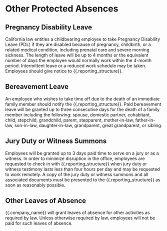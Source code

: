 # Other Protected Absences

## Pregnancy Disability Leave

California law entitles a childbearing employee to take Pregnancy Disability Leave (PDL) if they are disabled because of pregnancy, childbirth, or a related medical condition, including prenatal care and severe morning sickness. The length of leave will be up to 4 months or the equivalent number of days the employee would normally work within the 4-month period.  Intermittent leave or a reduced work schedule may be taken.  Employees should give notice to {{.reporting_structure}}.  

## Bereavement Leave

An employee who wishes to take time off due to the death of an immediate family member should notify the {{.reporting_structure}}. Paid bereavement leave will be granted up to three consecutive days for the death of a family member including the following:  spouse, domestic partner, cohabitant, child, stepchild, grandchild, parent, stepparent, mother-in-law, father-in-law, son-in-law, daughter-in-law, grandparent, great grandparent, or sibling.


## Jury Duty or Witness Summons

Employees will be granted up to 3 days paid time to serve on a jury or as a witness.  In order to minimize disruption in the office, employees are requested to check in with {{.reporting_structure}} when jury duty or witness testimony lasts less than four hours per day and may be requested to work remotely.  A copy of the jury duty or witness summons and all associated documents must be presented to the {{.reporting_structure}} as soon as reasonably possible.

## Other Leaves of Absence

{{.company_name}} will grant leaves of absence for other activities as required by law.  Unless otherwise required by law, employees will not be paid for such leaves of absence.  

